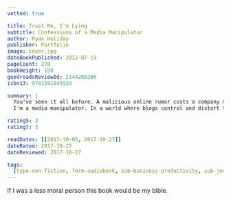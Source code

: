 ```yaml
---
vetted: true

title: Trust Me, I'm Lying
subtitle: Confessions of a Media Manipulator
author: Ryan Holiday
publisher: Portfolio
image: cover.jpg
dateBookPublished: 2012-07-19
pageCount: 270
bookHeight: 198
goodreadsReviewId: 2144208206
isbn13: 9781591845539

summary: |
  You've seen it all before. A malicious online rumor costs a company millions. A political sideshow derails the national news cycle and destroys a candidate. Some product or celebrity zooms from total obscurity to viral sensation. What you don't know is that someone is responsible for all this. Usually, someone like me.
  I'm a media manipulator. In a world where blogs control and distort the news, my job is to control blogs — as much as any one person can. I'm going to explain exactly how the media "really" works. What you choose to do with this information is up to you.

rating5: 3
rating7: 3

readDates: [[2017-10-05, 2017-10-27]]
dateRated: 2017-10-27
dateReviewed: 2017-10-27

tags:
  [type-non-fiction, form-audiobook, sub-business-productivity, sub-journalism]
---
```


If I was a less moral person this book would be my bible.
